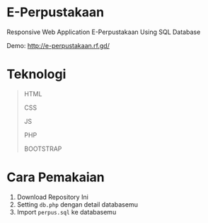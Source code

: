 # E-Perpustakaan
Responsive Web Application E-Perpustakaan Using SQL Database

Demo: http://e-perpustakaan.rf.gd/
# Teknologi
> HTML
>
> CSS
>
> JS
>
> PHP
>
> BOOTSTRAP


# Cara Pemakaian
1. Download Repository Ini
2. Setting `db.php` dengan detail databasemu
3. Import `perpus.sql` ke databasemu 
